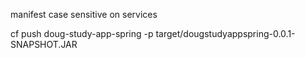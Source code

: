 manifest case sensitive on services

cf push doug-study-app-spring -p target/dougstudyappspring-0.0.1-SNAPSHOT.JAR